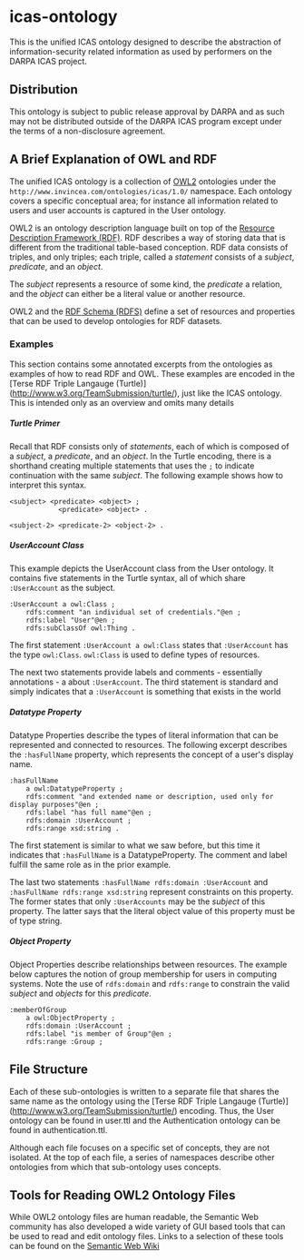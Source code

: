 # icas-ontology

This is the unified ICAS ontology designed to describe the
abstraction of information-security related information as used
by performers on the DARPA ICAS project.

## Distribution

This ontology is subject to public release approval by DARPA and
as such may not be distributed outside of the DARPA ICAS program
except under the terms of a non-disclosure agreement.

## A Brief Explanation of OWL and RDF

The unified ICAS ontology is a collection of
[OWL2](http://www.w3.org/TR/owl2-overview/) ontologies under the
`http://www.invincea.com/ontologies/icas/1.0/` namespace. Each
ontology covers a specific conceptual area; for instance all
information related to users and user accounts is captured in the
User ontology.

OWL2 is an ontology description language built on top of the
[Resource Description Framework (RDF)](http://www.w3.org/TR/rdf-primer/).
RDF describes a way of storing data that is different from the
traditional table-based conception. RDF data consists of triples,
and only triples; each triple, called a *statement* consists of a
*subject*, *predicate*, and an *object*.

The *subject* represents a resource of some kind, the *predicate*
a relation, and the *object* can either be a literal value or
another resource.

OWL2 and the [RDF Schema (RDFS)](http://www.w3.org/TR/rdf-schema/)
define a set of resources and properties that can be used to
develop ontologies for RDF datasets.

### Examples

This section contains some annotated excerpts from the ontologies
as examples of how to read RDF and OWL. These examples are
encoded in the [Terse RDF Triple Langauge (Turtle)] (http://www.w3.org/TeamSubmission/turtle/),
just like the ICAS ontology. This is intended only as an
overview and omits many details

##### Turtle Primer

Recall that RDF consists only of *statements*, each of which is
composed of a *subject*, a *predicate*, and an *object*. In
the Turtle encoding, there is a shorthand creating multiple
statements that uses the `;` to indicate continuation with the
same *subject*. The following example shows how to interpret this
syntax.

``` turtle
<subject> <predicate> <object> ;
            <predicate> <object> .

<subject-2> <predicate-2> <object-2> .
```

##### UserAccount Class

This example depicts the UserAccount class from the User
ontology. It contains five statements in the Turtle syntax,
all of which share  `:UserAccount` as the subject.

``` turtle
:UserAccount a owl:Class ;
    rdfs:comment "an individual set of credentials."@en ;
    rdfs:label "User"@en ;
    rdfs:subClassOf owl:Thing .
```

The first statement `:UserAccount a owl:Class` states that
`:UserAccount` has the type `owl:Class`. `owl:Class` is used to
define types of resources.

The next two statements provide labels and comments - essentially
annotations - a about `:UserAccount`. The third statement is
standard and simply indicates that a `:UserAccount` is something
that exists in the world

##### Datatype Property

Datatype Properties describe the types of literal information
that can be represented and connected to resources. The following
excerpt describes the `:hasFullName` property, which represents
the concept of a user's display name.

``` turtle
:hasFullName
    a owl:DatatypeProperty ;
    rdfs:comment "and extended name or description, used only for display purposes"@en ;
    rdfs:label "has full name"@en ;
    rdfs:domain :UserAccount ;
    rdfs:range xsd:string .
```

The first statement is similar to what we saw before, but this
time it indicates that `:hasFullName` is a DatatypeProperty.  The
comment and label fulfill the same role as in the prior example.

The last two statements `:hasFullName rdfs:domain :UserAccount`
and `:hasFullName rdfs:range xsd:string` represent constraints on
this property. The former states that only `:UserAccounts` may be
the *subject* of this property. The latter says that the literal
object value of this property must be of type string.


##### Object Property

Object Properties describe relationships between resources.
The example below captures the notion of group membership for users
in computing systems. Note the use of `rdfs:domain` and
`rdfs:range` to constrain the valid *subject* and *objects* for
this *predicate*.

``` turtle
:memberOfGroup
    a owl:ObjectProperty ;
    rdfs:domain :UserAccount ;
    rdfs:label "is member of Group"@en ;
    rdfs:range :Group ;
```

## File Structure

Each of these sub-ontologies is written to a separate file that
shares the same name as the ontology using the
[Terse RDF Triple Langauge (Turtle)] (http://www.w3.org/TeamSubmission/turtle/)
encoding.  Thus, the User ontology can
be found in user.ttl and the Authentication ontology can be found
in authentication.ttl.

Although each file focuses on a specific set of concepts, they
are not isolated. At the top of each file, a series of namespaces
describe other ontologies from which that sub-ontology uses concepts.


## Tools for Reading OWL2 Ontology Files

While OWL2 ontology files are human readable, the Semantic Web
community has also developed a wide variety of GUI based tools
that can be used to read and edit ontology files. Links to a
selection of these tools can be found on the [Semantic Web
Wiki](http://semanticweb.org/wiki/Category:Ontology_editor)




